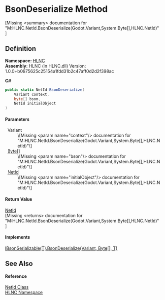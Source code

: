 # BsonDeserialize Method


\[Missing &lt;summary&gt; documentation for "M:HLNC.NetId.BsonDeserialize(Godot.Variant,System.Byte[],HLNC.NetId)"\]



## Definition
**Namespace:** <a href="N_HLNC">HLNC</a>  
**Assembly:** HLNC (in HLNC.dll) Version: 1.0.0+b0975625c25154a1fdd31b2c47aff0d2d2f398ac

**C#**
``` C#
public static NetId BsonDeserialize(
	Variant context,
	byte[] bson,
	NetId initialObject
)
```



#### Parameters
<dl><dt>  Variant</dt><dd>\[Missing &lt;param name="context"/&gt; documentation for "M:HLNC.NetId.BsonDeserialize(Godot.Variant,System.Byte[],HLNC.NetId)"\]</dd><dt>  <a href="https://learn.microsoft.com/dotnet/api/system.byte" target="_blank" rel="noopener noreferrer">Byte</a>[]</dt><dd>\[Missing &lt;param name="bson"/&gt; documentation for "M:HLNC.NetId.BsonDeserialize(Godot.Variant,System.Byte[],HLNC.NetId)"\]</dd><dt>  <a href="T_HLNC_NetId">NetId</a></dt><dd>\[Missing &lt;param name="initialObject"/&gt; documentation for "M:HLNC.NetId.BsonDeserialize(Godot.Variant,System.Byte[],HLNC.NetId)"\]</dd></dl>

#### Return Value
<a href="T_HLNC_NetId">NetId</a>  
\[Missing &lt;returns&gt; documentation for "M:HLNC.NetId.BsonDeserialize(Godot.Variant,System.Byte[],HLNC.NetId)"\]

#### Implements
<a href="M_HLNC_IBsonSerializable_1_BsonDeserialize">IBsonSerializable(T).BsonDeserialize(Variant, Byte[], T)</a>  


## See Also


#### Reference
<a href="T_HLNC_NetId">NetId Class</a>  
<a href="N_HLNC">HLNC Namespace</a>  
